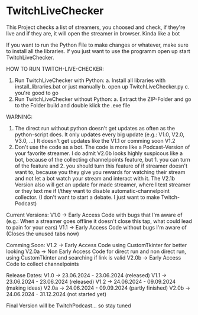 # TwitchLiveChecker
This Project checks a list of streamers, you choosed and check, if they're live and if they are, it will open the streamer in browser. Kinda like a bot

If you want to run the Python File to make changes or whatever, make sure to install all the libraries.
If you just want to use the programm open up start TwitchLiveChecker.

HOW TO RUN TWITCH-LIVE-CHECKER:
1. Run TwitchLiveChecker with Python:
   a. Install all libraries with install_libraries.bat or just manually
   b. open up TwitchLiveChecker.py
   c. you're good to go
2. Run TwitchLiveChecker without Python:
   a. Extract the ZIP-Folder and go to the Folder build and double klick the .exe file


WARNING:
1. The direct run without python doesn't get updates as often as the python-script does. It only updates every big update (e.g.: V1.0, V2.0, V3.0, …)
   It doesn't get updates like the V1.1 or comming soon V1.2
2. Don't use the code as a bot. The code is more like a Podcast-Version of your favorite streamer. I do admit V2.0b looks highly suspicous like a bot, because
   of the collecting channelpoints feature, but 1. you can turn of the feature and 2. you should turn this feature of if streamer doesn't want to, because you
   they give you rewards for watching their stream and not let a bot watch your stream and interact with it. The V2.1b Version also will get an update for
   made streamer, where I text streamer or they text me if I/they want to disable automatic-channelpoint collector. (I don't want to start a debate. I just want to make Twitch-Podcast)

Current Versions:
V1.0  -> Early Access Code with bugs that I'm aware of (e.g.: When a streamer goes offline it doesn't close this tap, what could lead to pain for your ears)
V1.1  -> Early Access Code without bugs I'm aware of (Closes the unused tabs now)

Comming Soon:
V1.2  -> Early Access Code using CustomTkinter for better looking
V2.0a -> Non Early Access Code for direct run and non direct run, using CustomTkinter and searching if link is valid
V2.0b -> Early Access Code to collect channelpoints

Release Dates:
V1.0  -> 23.06.2024 - 23.06.2024 (released)
V1.1  -> 23.06.2024 - 23.06.2024 (released)
V1.2  -> 24.06.2024 - 09.09.2024 (making ideas)
V2.0a -> 24.06.2024 - 09.09.2024 (partly finished)
V2.0b -> 24.06.2024 - 31.12.2024 (not started yet)

Final Version will be TwitchPodcast... so stay tuned

